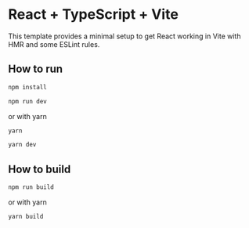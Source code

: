 # React + TypeScript + Vite

This template provides a minimal setup to get React working in Vite with HMR and some ESLint rules.

## How to run

```bash
npm install

npm run dev
```

or with yarn

```bash
yarn

yarn dev
```

## How to build

```bash
npm run build
```

or with yarn

```bash
yarn build
```
